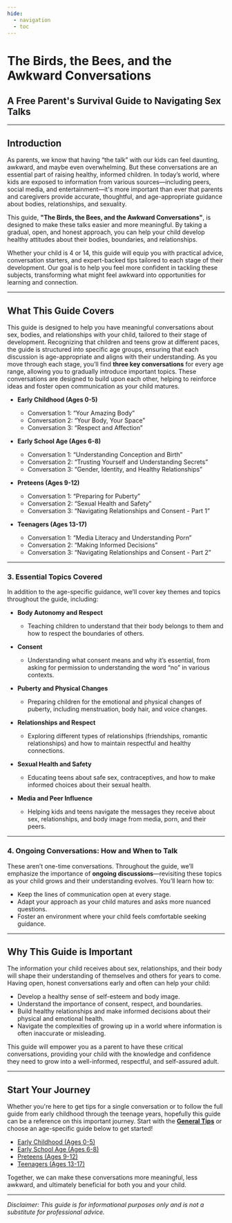 ```yaml
---
hide:
  - navigation
  - toc
---
```



# The Birds, the Bees, and the Awkward Conversations
## **A Free Parent's Survival Guide to Navigating Sex Talks**

---

## Introduction

As parents, we know that having “the talk” with our kids can feel daunting, awkward, and maybe even overwhelming. But these conversations are an essential part of raising healthy, informed children. In today’s world, where kids are exposed to information from various sources—including peers, social media, and entertainment—it's more important than ever that parents and caregivers provide accurate, thoughtful, and age-appropriate guidance about bodies, relationships, and sexuality.

This guide, **"The Birds, the Bees, and the Awkward Conversations"**, is designed to make these talks easier and more meaningful. By taking a gradual, open, and honest approach, you can help your child develop healthy attitudes about their bodies, boundaries, and relationships.

Whether your child is 4 or 14, this guide will equip you with practical advice, conversation starters, and expert-backed tips tailored to each stage of their development. Our goal is to help you feel more confident in tackling these subjects, transforming what might feel awkward into opportunities for learning and connection.

---

## What This Guide Covers

This guide is designed to help you have meaningful conversations about sex, bodies, and relationships with your child, tailored to their stage of development. Recognizing that children and teens grow at different paces, the guide is structured into specific age groups, ensuring that each discussion is age-appropriate and aligns with their understanding. As you move through each stage, you’ll find **three key conversations** for every age range, allowing you to gradually introduce important topics. These conversations are designed to build upon each other, helping to reinforce ideas and foster open communication as your child matures.

- **Early Childhood (Ages 0-5)**
  - Conversation 1: “Your Amazing Body”
  - Conversation 2: “Your Body, Your Space”
  - Conversation 3: “Respect and Affection”

- **Early School Age (Ages 6-8)**
  - Conversation 1: “Understanding Conception and Birth”
  - Conversation 2: “Trusting Yourself and Understanding Secrets”
  - Conversation 3: “Gender, Identity, and Healthy Relationships”

- **Preteens (Ages 9-12)**
  - Conversation 1: “Preparing for Puberty”
  - Conversation 2: “Sexual Health and Safety”
  - Conversation 3: “Navigating Relationships and Consent - Part 1”

- **Teenagers (Ages 13-17)**
  - Conversation 1: “Media Literacy and Understanding Porn”
  - Conversation 2: “Making Informed Decisions”
  - Conversation 3: “Navigating Relationships and Consent - Part 2”

---

### 3. Essential Topics Covered

In addition to the age-specific guidance, we’ll cover key themes and topics throughout the guide, including:

- **Body Autonomy and Respect**
  - Teaching children to understand that their body belongs to them and how to respect the boundaries of others.

- **Consent**
  - Understanding what consent means and why it’s essential, from asking for permission to understanding the word “no” in various contexts.

- **Puberty and Physical Changes**
  - Preparing children for the emotional and physical changes of puberty, including menstruation, body hair, and voice changes.

- **Relationships and Respect**
  - Exploring different types of relationships (friendships, romantic relationships) and how to maintain respectful and healthy connections.

- **Sexual Health and Safety**
  - Educating teens about safe sex, contraceptives, and how to make informed choices about their sexual health.

- **Media and Peer Influence**
  - Helping kids and teens navigate the messages they receive about sex, relationships, and body image from media, porn, and their peers.

---

### 4. Ongoing Conversations: How and When to Talk

These aren’t one-time conversations. Throughout the guide, we’ll emphasize the importance of **ongoing discussions**—revisiting these topics as your child grows and their understanding evolves. You’ll learn how to:
   - Keep the lines of communication open at every stage.
   - Adapt your approach as your child matures and asks more nuanced questions.
   - Foster an environment where your child feels comfortable seeking guidance.

---

## Why This Guide is Important

The information your child receives about sex, relationships, and their body will shape their understanding of themselves and others for years to come. Having open, honest conversations early and often can help your child:
- Develop a healthy sense of self-esteem and body image.
- Understand the importance of consent, respect, and boundaries.
- Build healthy relationships and make informed decisions about their physical and emotional health.
- Navigate the complexities of growing up in a world where information is often inaccurate or misleading.

This guide will empower you as a parent to have these critical conversations, providing your child with the knowledge and confidence they need to grow into a well-informed, respectful, and self-assured adult.

---

## Start Your Journey

Whether you're here to get tips for a single conversation or to follow the full guide from early childhood through the teenage years, hopefully this guide can be a reference on this important journey. Start with the **[General Tips](general-tips.md)** or choose an age-specific guide below to get started!

- [Early Childhood (Ages 0-5)](guides/early-childhood.md)
- [Early School Age (Ages 6-8)](guides/early-school-age.md)
- [Preteens (Ages 9-12)](guides/preteens.md)
- [Teenagers (Ages 13-17)](guides/teenagers.md)

Together, we can make these conversations more meaningful, less awkward, and ultimately beneficial for both you and your child.

---

_Disclaimer: This guide is for informational purposes only and is not a substitute for professional advice._
